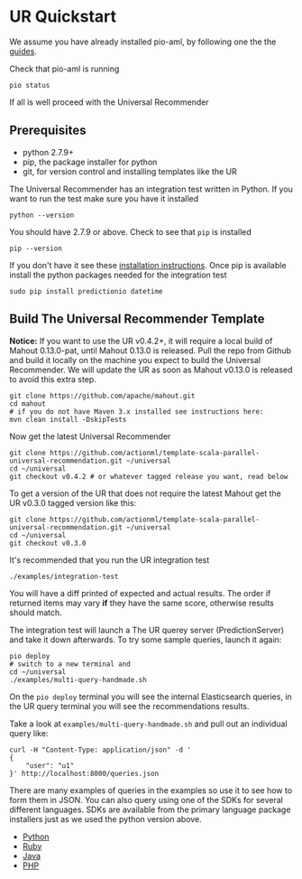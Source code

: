 # UR Quickstart

We assume you have already installed pio-aml, by following one the the [guides](/docs/install). 

Check that pio-aml is running

    pio status
    
If all is well proceed with the Universal Recommender

## Prerequisites

 - python 2.7.9+
 - pip, the package installer for python
 - git, for version control and installing templates like the UR

The Universal Recommender has an integration test written in Python. If you want to run the test make sure you have it installed

    python --version

You should have 2.7.9 or above. Check to see that `pip` is installed 

    pip --version

If you don't have it see these [installation instructions](http://pip.readthedocs.io/en/latest/installing/#install-pip). Once pip is available install the python packages needed for the integration test  

    sudo pip install predictionio datetime
    
## Build The Universal Recommender Template

**Notice:** If you want to use the UR v0.4.2+, it will require a local build of Mahout 0.13.0-pat, until Mahout 0.13.0 is released.  Pull the repo from Github and build it locally on the machine you expect to build the Universal Recommender. We will update the UR as soon as Mahout v0.13.0 is released to avoid this extra step. 

    git clone https://github.com/apache/mahout.git
    cd mahout
    # if you do not have Maven 3.x installed see instructions here: 
    mvn clean install -DskipTests

Now get the latest Universal Recommender

    git clone https://github.com/actionml/template-scala-parallel-universal-recommendation.git ~/universal
    cd ~/universal
    git checkout v0.4.2 # or whatever tagged release you want, read below
    
To get a version of the UR that does not require the latest Mahout get the UR v0.3.0 tagged version like this:

    git clone https://github.com/actionml/template-scala-parallel-universal-recommendation.git ~/universal
    cd ~/universal
    git checkout v0.3.0

It's recommended that you run the UR integration test

    ./examples/integration-test
    
You will have a diff printed of expected and actual results. The order if returned items may vary **if** they have the same score, otherwise results should match.

The integration test will launch a The UR querey server (PredictionServer) and take it down afterwards. To try some sample queries, launch it again:
    
    pio deploy
    # switch to a new terminal and
    cd ~/universal
    ./examples/multi-query-handmade.sh

On the `pio deploy` terminal you will see the internal Elasticsearch queries, in the UR query terminal you will see the recommendations results.

Take a look at `examples/multi-query-handmade.sh` and pull out an individual query like:

    curl -H "Content-Type: application/json" -d '
    {
        "user": "u1"
    }' http://localhost:8000/queries.json

There are many examples of queries in the examples so use it to see how to form them in JSON. You can also query using one of the SDKs for several different languages. SDKs are available from the primary language package installers just as we used the python version above.

 - [Python](https://github.com/actionml/PredictionIO-Python-SDK)
 - [Ruby](https://github.com/actionml/PredictionIO-Ruby-SDK)
 - [Java](https://github.com/actionml/PredictionIO-Java-SDK)
 - [PHP](https://github.com/actionml/PredictionIO-PHP-SDK)

